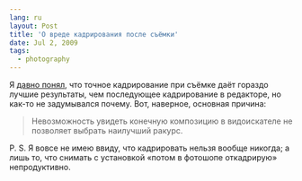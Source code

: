 ```yaml
---
lang: ru
layout: Post
title: 'О вреде кадрирования после съёмки'
date: Jul 2, 2009
tags:
  - photography
---
```


Я [давно понял](/blog/1912 "Про кадрирование фотографий"), что точное кадрирование при съёмке даёт гораздо лучшие результаты, чем последующее кадрирование в редакторе, но как-то не задумывался почему. Вот, наверное, основная причина:

> Невозможность увидеть конечную композицию в видоискателе не позволяет выбрать наилучший ракурс.

P. S. Я вовсе не имею ввиду, что кадрировать нельзя вообще никогда; а лишь то, что снимать с установкой «потом в фотошопе откадрирую» непродуктивно.
